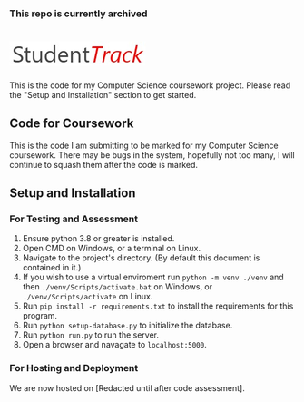 ### This repo is currently archived

# ![Student Track](https://raw.githubusercontent.com/TheBrokenEstate/dbcoursework/master/student_track_logo.jpg)
This is the code for my Computer Science coursework project. Please read the "Setup and Installation" section to get started.

## Code for Coursework
This is the code I am submitting to be marked for my Computer Science coursework. There may be bugs in the system, hopefully not too many, I will continue to squash them after the code is marked.

## Setup and Installation
### For Testing and Assessment
1. Ensure python 3.8 or greater is installed.
2. Open CMD on Windows, or a terminal on Linux.
3. Navigate to the project's directory. (By default this document is contained in it.)
4. If you wish to use a virtual enviroment run `python -m venv ./venv` and then `./venv/Scripts/activate.bat` on Windows, or `./venv/Scripts/activate` on Linux.
5. Run `pip install -r requirements.txt` to install the requirements for this program.
6. Run `python setup-database.py` to initialize the database.
7. Run `python run.py` to run the server.
8. Open a browser and navagate to `localhost:5000`.

### For Hosting and Deployment
We are now hosted on [Redacted until after code assessment].
